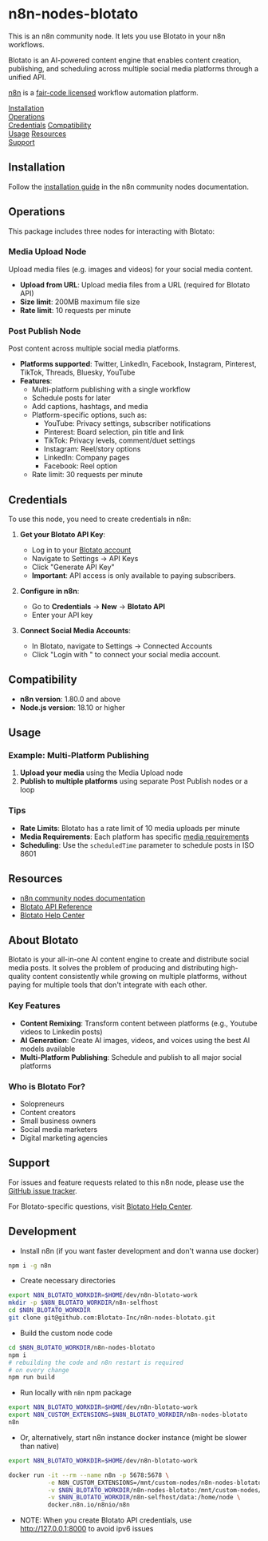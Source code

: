 # n8n-nodes-blotato

This is an n8n community node. It lets you use Blotato in your n8n workflows.

Blotato is an AI-powered content engine that enables content creation, publishing, and scheduling across multiple social media platforms through a unified API.

[n8n](https://n8n.io/) is a [fair-code licensed](https://docs.n8n.io/reference/license/) workflow automation platform.

[Installation](#installation)  
[Operations](#operations)  
[Credentials](#credentials)
[Compatibility](#compatibility)  
[Usage](#usage) 
[Resources](#resources)  
[Support](#support)  

## Installation

Follow the [installation guide](https://docs.n8n.io/integrations/community-nodes/installation/) in the n8n community nodes documentation.

## Operations

This package includes three nodes for interacting with Blotato:

### Media Upload Node
Upload media files (e.g. images and videos) for your social media content.
- **Upload from URL**: Upload media files from a URL (required for Blotato API)
- **Size limit**: 200MB maximum file size
- **Rate limit**: 10 requests per minute

### Post Publish Node  
Post content across multiple social media platforms.
- **Platforms supported**: Twitter, LinkedIn, Facebook, Instagram, Pinterest, TikTok, Threads, Bluesky, YouTube
- **Features**:
  - Multi-platform publishing with a single workflow
  - Schedule posts for later
  - Add captions, hashtags, and media
  - Platform-specific options, such as:
    - YouTube: Privacy settings, subscriber notifications
    - Pinterest: Board selection, pin title and link
    - TikTok: Privacy levels, comment/duet settings
    - Instagram: Reel/story options
    - LinkedIn: Company pages
    - Facebook: Reel option
  - Rate limit: 30 requests per minute

## Credentials

To use this node, you need to create credentials in n8n:

1. **Get your Blotato API Key**:
   - Log in to your [Blotato account](https://my.blotato.com)
   - Navigate to Settings → API Keys
   - Click "Generate API Key"
   - **Important**: API access is only available to paying subscribers.

2. **Configure in n8n**:
   - Go to **Credentials** → **New** → **Blotato API**
   - Enter your API key

3. **Connect Social Media Accounts**:
   - In Blotato, navigate to Settings → Connected Accounts
   - Click "Login with <platform>" to connect your social media account.

## Compatibility

- **n8n version**: 1.80.0 and above
- **Node.js version**: 18.10 or higher

## Usage

### Example: Multi-Platform Publishing

1. **Upload your media** using the Media Upload node
2. **Publish to multiple platforms** using separate Post Publish nodes or a loop

### Tips

- **Rate Limits**: Blotato has a rate limit of 10 media uploads per minute
- **Media Requirements**: Each platform has specific [media requirements](https://help.blotato.com/tips-and-tricks/social-platform-requirements)
- **Scheduling**: Use the `scheduledTime` parameter to schedule posts in ISO 8601

## Resources

* [n8n community nodes documentation](https://docs.n8n.io/integrations/#community-nodes)
* [Blotato API Reference](https://help.blotato.com/api-reference)
* [Blotato Help Center](https://help.blotato.com)

## About Blotato

Blotato is your all-in-one AI content engine to create and distribute social media posts. It solves the problem of producing and distributing high-quality content consistently while growing on multiple platforms, without paying for multiple tools that don't integrate with each other.

### Key Features
- **Content Remixing**: Transform content between platforms (e.g., Youtube videos to Linkedin posts)
- **AI Generation**: Create AI images, videos, and voices using the best AI models available
- **Multi-Platform Publishing**: Schedule and publish to all major social platforms

### Who is Blotato For?
- Solopreneurs
- Content creators
- Small business owners
- Social media marketers
- Digital marketing agencies

## Support

For issues and feature requests related to this n8n node, please use the [GitHub issue tracker](https://github.com/Blotato-Inc/n8n-nodes-blotato/issues).

For Blotato-specific questions, visit [Blotato Help Center](https://help.blotato.com/).

## Development

- Install n8n (if you want faster development and don't wanna use docker)

```sh
npm i -g n8n
```

- Create necessary directories

```sh
export N8N_BLOTATO_WORKDIR=$HOME/dev/n8n-blotato-work
mkdir -p $N8N_BLOTATO_WORKDIR/n8n-selfhost
cd $N8N_BLOTATO_WORKDIR
git clone git@github.com:Blotato-Inc/n8n-nodes-blotato.git
```

- Build the custom node code

```sh
cd $N8N_BLOTATO_WORKDIR/n8n-nodes-blotato
npm i
# rebuilding the code and n8n restart is required
# on every change
npm run build
```

- Run locally with `n8n` npm package

```sh
export N8N_BLOTATO_WORKDIR=$HOME/dev/n8n-blotato-work
export N8N_CUSTOM_EXTENSIONS=$N8N_BLOTATO_WORKDIR/n8n-nodes-blotato
n8n
```

- Or, alternatively, start n8n instance docker instance (might be slower than native)

```sh
export N8N_BLOTATO_WORKDIR=$HOME/dev/n8n-blotato-work

docker run -it --rm --name n8n -p 5678:5678 \
           -e N8N_CUSTOM_EXTENSIONS=/mnt/custom-nodes/n8n-nodes-blotato \
           -v $N8N_BLOTATO_WORKDIR/n8n-nodes-blotato:/mnt/custom-nodes/n8n-nodes-blotato \
           -v $N8N_BLOTATO_WORKDIR/n8n-selfhost/data:/home/node \
           docker.n8n.io/n8nio/n8n
```

- NOTE: When you create Blotato API credentials, use http://127.0.0.1:8000 to avoid ipv6 issues

